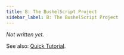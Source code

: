 ```yaml
---
title: B: The BushelScript Project
sidebar_label: B: The BushelScript Project
---
```


_Not written yet._

See also: [Quick Tutorial](../tutorial/project).
